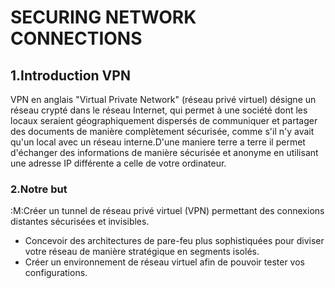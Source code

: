# SECURING NETWORK CONNECTIONS

## 1.Introduction VPN

VPN en anglais "Virtual Private Network" (réseau privé virtuel) désigne un réseau crypté dans le réseau Internet, qui permet à une société dont les locaux seraient géographiquement dispersés de communiquer et partager des documents de manière complètement sécurisée, comme s'il n'y avait qu'un local avec un réseau interne.D'une maniere terre a terre il permet d'échanger des informations de manière sécurisée et anonyme en utilisant une adresse IP différente a celle de votre ordinateur.

### 2.Notre but 
:M:Créer un tunnel de réseau privé virtuel (VPN) permettant des connexions distantes sécurisées et invisibles.
- Concevoir des architectures de pare-feu plus sophistiquées pour diviser votre réseau de manière stratégique en segments isolés.
- Créer un environnement de réseau virtuel afin de pouvoir tester vos configurations.


